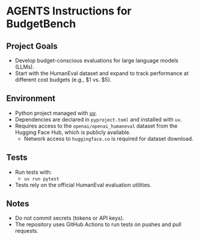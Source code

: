 # AGENTS Instructions for BudgetBench

## Project Goals
- Develop budget-conscious evaluations for large language models (LLMs).
- Start with the HumanEval dataset and expand to track performance at different cost budgets (e.g., $1 vs. $5).

## Environment
- Python project managed with [uv](https://github.com/astral-sh/uv).
- Dependencies are declared in `pyproject.toml` and installed with `uv`.
- Requires access to the `openai/openai_humaneval` dataset from the Hugging Face Hub, which is publicly available.
  - Network access to `huggingface.co` is required for dataset download.

## Tests
- Run tests with:
  - `uv run pytest`
- Tests rely on the official HumanEval evaluation utilities.

## Notes
- Do not commit secrets (tokens or API keys).
- The repository uses GitHub Actions to run tests on pushes and pull requests.
